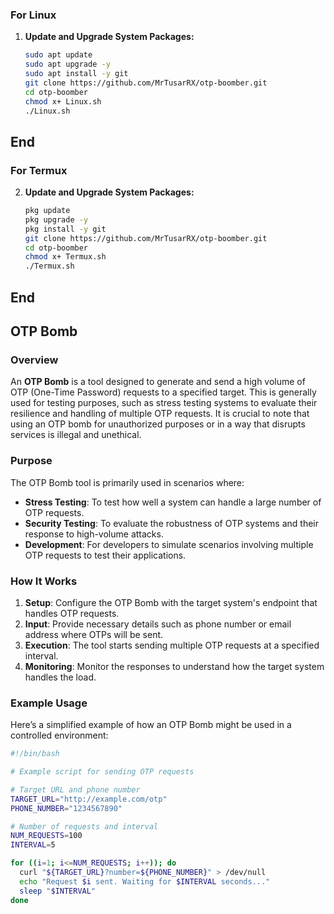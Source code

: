 ### For Linux
1. **Update and Upgrade System Packages:**

   ```sh
   sudo apt update
   sudo apt upgrade -y
   sudo apt install -y git
   git clone https://github.com/MrTusarRX/otp-boomber.git
   cd otp-boomber 
   chmod x+ Linux.sh
   ./Linux.sh


## End
### For Termux
2. **Update and Upgrade System Packages:**

   ```sh
   pkg update
   pkg upgrade -y
   pkg install -y git
   git clone https://github.com/MrTusarRX/otp-boomber.git
   cd otp-boomber 
   chmod x+ Termux.sh
   ./Termux.sh


## End

## OTP Bomb

### Overview

An **OTP Bomb** is a tool designed to generate and send a high volume of OTP (One-Time Password) requests to a specified target. This is generally used for testing purposes, such as stress testing systems to evaluate their resilience and handling of multiple OTP requests. It is crucial to note that using an OTP bomb for unauthorized purposes or in a way that disrupts services is illegal and unethical.

### Purpose

The OTP Bomb tool is primarily used in scenarios where:
- **Stress Testing**: To test how well a system can handle a large number of OTP requests.
- **Security Testing**: To evaluate the robustness of OTP systems and their response to high-volume attacks.
- **Development**: For developers to simulate scenarios involving multiple OTP requests to test their applications.

### How It Works

1. **Setup**: Configure the OTP Bomb with the target system's endpoint that handles OTP requests.
2. **Input**: Provide necessary details such as phone number or email address where OTPs will be sent.
3. **Execution**: The tool starts sending multiple OTP requests at a specified interval.
4. **Monitoring**: Monitor the responses to understand how the target system handles the load.

### Example Usage

Here’s a simplified example of how an OTP Bomb might be used in a controlled environment:

```bash
#!/bin/bash

# Example script for sending OTP requests

# Target URL and phone number
TARGET_URL="http://example.com/otp"
PHONE_NUMBER="1234567890"

# Number of requests and interval
NUM_REQUESTS=100
INTERVAL=5

for ((i=1; i<=NUM_REQUESTS; i++)); do
  curl "${TARGET_URL}?number=${PHONE_NUMBER}" > /dev/null
  echo "Request $i sent. Waiting for $INTERVAL seconds..."
  sleep "$INTERVAL"
done








